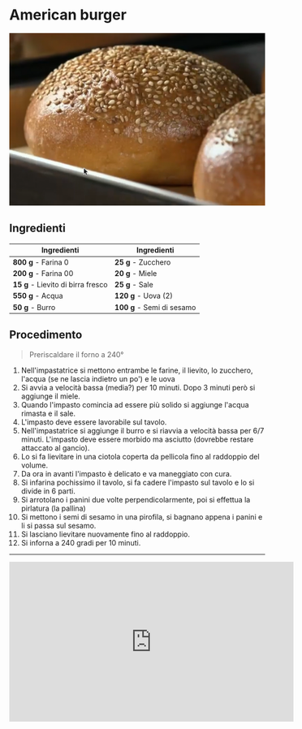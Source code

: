 # American burger

![](img/American-burger.png)

## Ingredienti

| Ingredienti                  | Ingredienti             |
| ---------------------------- | ----------------------- |
| **800 g** - Farina 0 | **25 g** - Zucchero |
| **200 g** - Farina 00 | **20 g** - Miele |
| **15 g** - Lievito di birra fresco | **25 g** - Sale |
| **550 g** - Acqua | **120 g** - Uova (2) |
| **50 g** - Burro | **100 g** - Semi di sesamo |

## Procedimento

> Preriscaldare il forno a 240°

1. Nell'impastatrice si mettono entrambe le farine, il lievito, lo zucchero, l'acqua (se ne lascia indietro un po') e le uova
1. Si avvia a velocità bassa (media?) per 10 minuti. Dopo 3 minuti però si aggiunge il miele.
1. Quando l'impasto comincia ad essere più solido si aggiunge l'acqua rimasta e il sale.
1. L'impasto deve essere lavorabile sul tavolo.
1. Nell'impastatrice si aggiunge il burro e si riavvia a velocità bassa per 6/7 minuti. L'impasto deve essere morbido ma asciutto (dovrebbe restare attaccato al gancio).
1. Lo si fa lievitare in una ciotola coperta da pellicola fino al raddoppio del volume.
1. Da ora in avanti l'impasto è delicato e va maneggiato con cura.
1. Si infarina pochissimo il tavolo, si fa cadere l'impasto sul tavolo e lo si divide in 6 parti.
1. Si arrotolano i panini due volte perpendicolarmente, poi si effettua la pirlatura (la pallina)
1. Si mettono i semi di sesamo in una pirofila, si bagnano appena i panini e li si passa sul sesamo.
1. Si lasciano lievitare nuovamente fino al raddoppio.
1. Si inforna a 240 gradi per 10 minuti.

---

<iframe width="560" height="315" src="https://www.youtube.com/embed/PkDq8J0U8rU?si=4Tl1_bgqkNzMElQb" title="YouTube video player" frameborder="0" allow="accelerometer; autoplay; clipboard-write; encrypted-media; gyroscope; picture-in-picture; web-share" referrerpolicy="strict-origin-when-cross-origin" allowfullscreen></iframe>
